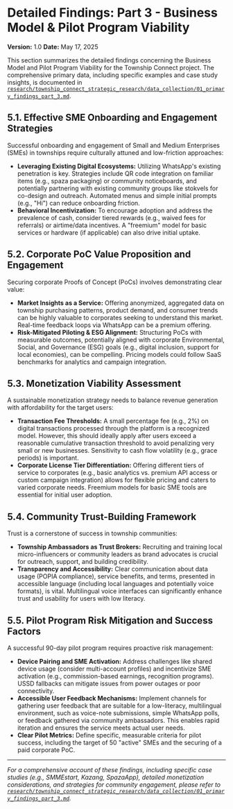 # Detailed Findings: Part 3 - Business Model & Pilot Program Viability

**Version:** 1.0
**Date:** May 17, 2025

This section summarizes the detailed findings concerning the Business Model and Pilot Program Viability for the Township Connect project. The comprehensive primary data, including specific examples and case study insights, is documented in [`research/township_connect_strategic_research/data_collection/01_primary_findings_part_3.md`](research/township_connect_strategic_research/data_collection/01_primary_findings_part_3.md:1).

## 5.1. Effective SME Onboarding and Engagement Strategies

Successful onboarding and engagement of Small and Medium Enterprises (SMEs) in townships require culturally attuned and low-friction approaches:
*   **Leveraging Existing Digital Ecosystems:** Utilizing WhatsApp's existing penetration is key. Strategies include QR code integration on familiar items (e.g., spaza packaging) or community noticeboards, and potentially partnering with existing community groups like stokvels for co-design and outreach. Automated menus and simple initial prompts (e.g., "Hi") can reduce onboarding friction.
*   **Behavioral Incentivization:** To encourage adoption and address the prevalence of cash, consider tiered rewards (e.g., waived fees for referrals) or airtime/data incentives. A "freemium" model for basic services or hardware (if applicable) can also drive initial uptake.

## 5.2. Corporate PoC Value Proposition and Engagement

Securing corporate Proofs of Concept (PoCs) involves demonstrating clear value:
*   **Market Insights as a Service:** Offering anonymized, aggregated data on township purchasing patterns, product demand, and consumer trends can be highly valuable to corporates seeking to understand this market. Real-time feedback loops via WhatsApp can be a premium offering.
*   **Risk-Mitigated Piloting & ESG Alignment:** Structuring PoCs with measurable outcomes, potentially aligned with corporate Environmental, Social, and Governance (ESG) goals (e.g., digital inclusion, support for local economies), can be compelling. Pricing models could follow SaaS benchmarks for analytics and campaign integration.

## 5.3. Monetization Viability Assessment

A sustainable monetization strategy needs to balance revenue generation with affordability for the target users:
*   **Transaction Fee Thresholds:** A small percentage fee (e.g., 2%) on digital transactions processed through the platform is a recognized model. However, this should ideally apply after users exceed a reasonable cumulative transaction threshold to avoid penalizing very small or new businesses. Sensitivity to cash flow volatility (e.g., grace periods) is important.
*   **Corporate License Tier Differentiation:** Offering different tiers of service to corporates (e.g., basic analytics vs. premium API access or custom campaign integration) allows for flexible pricing and caters to varied corporate needs. Freemium models for basic SME tools are essential for initial user adoption.

## 5.4. Community Trust-Building Framework

Trust is a cornerstone of success in township communities:
*   **Township Ambassadors as Trust Brokers:** Recruiting and training local micro-influencers or community leaders as brand advocates is crucial for outreach, support, and building credibility.
*   **Transparency and Accessibility:** Clear communication about data usage (POPIA compliance), service benefits, and terms, presented in accessible language (including local languages and potentially voice formats), is vital. Multilingual voice interfaces can significantly enhance trust and usability for users with low literacy.

## 5.5. Pilot Program Risk Mitigation and Success Factors

A successful 90-day pilot program requires proactive risk management:
*   **Device Pairing and SME Activation:** Address challenges like shared device usage (consider multi-account profiles) and incentivize SME activation (e.g., commission-based earnings, recognition programs). USSD fallbacks can mitigate issues from power outages or poor connectivity.
*   **Accessible User Feedback Mechanisms:** Implement channels for gathering user feedback that are suitable for a low-literacy, multilingual environment, such as voice-note submissions, simple WhatsApp polls, or feedback gathered via community ambassadors. This enables rapid iteration and ensures the service meets actual user needs.
*   **Clear Pilot Metrics:** Define specific, measurable criteria for pilot success, including the target of 50 "active" SMEs and the securing of a paid corporate PoC.

---
*For a comprehensive account of these findings, including specific case studies (e.g., SMMEstart, Kazang, SpazaApp), detailed monetization considerations, and strategies for community engagement, please refer to [`research/township_connect_strategic_research/data_collection/01_primary_findings_part_3.md`](research/township_connect_strategic_research/data_collection/01_primary_findings_part_3.md:1).*